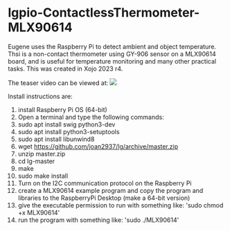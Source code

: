 # lgpio-ContactlessThermometer-MLX90614
Eugene uses the Raspberry Pi to detect ambient and object temperature. Thsi is a non-contact thermometer using GY-906 sensor on a MLX90614 board, and is useful for temperature monitoring and many other practical tasks. This was created in Xojo 2023 r4. 

The teaser video can be viewed at: 
![](https://www.youtube.com/watch?v=mGKfjxuV2BM&ab_channel=EugeneDakin)

Install instructions are:
1) install Raspberry Pi OS (64-bit)
2) Open a terminal and type the following commands:
3) sudo apt install swig python3-dev
4) sudo apt install python3-setuptools
5) sudo apt install libunwind8
6) wget https://github.com/joan2937/lg/archive/master.zip
7) unzip master.zip
8) cd lg-master
9) make
10) sudo make install
11) Turn on the I2C communication protocol on the Raspberry Pi
12) create a MLX90614 example program and copy the program and libraries to the RaspberryPi Desktop (make a 64-bit version)
13) give the executable permission to run with something like: 'sudo chmod +x MLX90614'
14) run the program with something like: 'sudo ./MLX90614'
